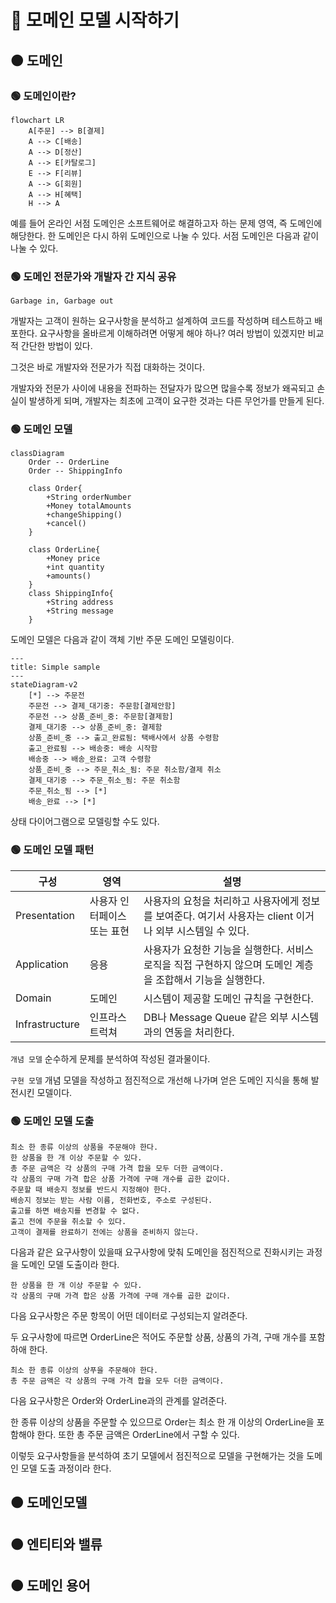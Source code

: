 # 🔴 모메인 모델 시작하기

## 🟠 도메인

### 🟢 도메인이란?

```mermaid
flowchart LR
    A[주문] --> B[결제]
    A --> C[배송]
    A --> D[정산]
    A --> E[카탈로그]
    E --> F[리뷰]
    A --> G[회원]
    A --> H[혜택]
    H --> A
```

예를 들어 온라인 서점 도메인은 소프트웨어로 해결하고자 하는 문제 영역, 즉 도메인에 해당한다.
한 도메인은 다시 하위 도메인으로 나눌 수 있다. 서점 도메인은 다음과 같이 나눌 수 있다.

### 🟢 도메인 전문가와 개발자 간 지식 공유

```
Garbage in, Garbage out
```

개발자는 고객이 원하는 요구사항을 분석하고 설계하여 코드를 작성하며 테스트하고 배포한다. 요구사항을 올바르게 이해하려면 어떻게 해야 하나? 여러 방법이 있겠지만 비교적 간단한 방법이 있다.

그것은 바로 개발자와 전문가가 직접 대화하는 것이다.

개발자와 전문가 사이에 내용을 전파하는 전달자가 많으면 많을수록 정보가 왜곡되고 손실이 발생하게 되며, 개발자는 최초에 고객이 요구한 것과는 다른 무언가를 만들게 된다.

### 🟢 도메인 모델

```mermaid
classDiagram
    Order -- OrderLine
    Order -- ShippingInfo
    
    class Order{
        +String orderNumber
        +Money totalAmounts
        +changeShipping()
        +cancel()
    }

    class OrderLine{
        +Money price
        +int quantity
        +amounts()
    }
    class ShippingInfo{
        +String address
        +String message
    }
```

도메인 모델은 다음과 같이 객체 기반 주문 도메인 모델링이다.

```mermaid
---
title: Simple sample
---
stateDiagram-v2
    [*] --> 주문전
    주문전 --> 결제_대기중: 주문함[결제안함]
    주문전 --> 상품_준비_중: 주문함[결제함]
    결제_대기중 --> 상품_준비_중: 결제함
    상품_준비_중 --> 출고_완료됨: 택배사에서 상품 수령함
    출고_완료됨 --> 배송중: 배송 시작함
    배송중 --> 배송_완료: 고객 수령함
    상품_준비_중 --> 주문_취소_됨: 주문 취소함/결제 취소
    결제_대기중 --> 주문_취소_됨: 주문 취소함
    주문_취소_됨 --> [*]
    배송_완료 --> [*]
```

상태 다이어그램으로 모델링할 수도 있다.

### 🟢 도메인 모델 패턴

| 구성 | 영역 | 설명 |
|-------|-------|-------|
| Presentation | 사용자 인터페이스 또는 표현 | 사용자의 요청을 처리하고 사용자에게 정보를 보여준다. 여기서 사용자는 client 이거나 외부 시스템일 수 있다. |
| Application | 응용 | 사용자가 요청한 기능을 실행한다. 서비스 로직을 직접 구현하지 않으며 도메인 계층을 조합해서 기능을 실행한다. |
| Domain | 도메인 | 시스템이 제공할 도메인 규칙을 구현한다. |
| Infrastructure | 인프라스트럭쳐 | DB나 Message Queue 같은 외부 시스템과의 연동을 처리한다. |

`개념 모델` 순수하게 문제를 분석하여 작성된 결과물이다. 

`구현 모델` 개념 모델을 작성하고 점진적으로 개선해 나가며 얻은 도메인 지식을 통해 발전시킨 모델이다.

### 🟢 도메인 모델 도출

```
최소 한 종류 이상의 상품을 주문해야 한다.
한 상품을 한 개 이상 주문할 수 있다.
총 주문 금액은 각 상품의 구매 가격 합을 모두 더한 금액이다.
각 상품의 구매 가격 합은 상품 가격에 구매 개수를 곱한 값이다.
주문할 때 배송지 정보를 반드시 지정해야 한다.
배송지 정보는 받는 사람 이름, 전화번호, 주소로 구성된다.
출고를 하면 배송지를 변경할 수 없다.
출고 전에 주문을 취소할 수 있다.
고객이 결제를 완료하기 전에는 상품을 준비하지 않는다.
```

다음과 같은 요구사항이 있을때 요구사항에 맞춰 도메인을 점진적으로 진화시키는 과정을 도메인 모델 도출이라 한다.

```
한 상품을 한 개 이상 주문할 수 있다.
각 상품의 구매 가격 합은 상품 가격에 구매 개수를 곱한 값이다.
```

다음 요구사항은 주문 항목이 어떤 데이터로 구성되는지 알려준다. 

두 요구사항에 따르면 OrderLine은 적어도 주문할 상품, 상품의 가격, 구매 개수를 포함하애 한다.

```
최소 한 종류 이상의 상푸을 주문해야 한다.
총 주문 금액은 각 상품의 구매 가격 합을 모두 더한 금액이다.
```

다음 요구사항은 Order와 OrderLine과의 관계를 알려준다.

한 종류 이상의 상품을 주문할 수 있으므로 Order는 최소 한 개 이상의 OrderLine을 포함해야 한다. 또한 총 주문 금액은 OrderLine에서 구할 수 있다.

이렇듯 요구사항들을 분석하여 초기 모델에서 점진적으로 모델을 구현해가는 것을 도메인 모델 도출 과정이라 한다.

## 🟠 도메인모델

## 🟠 엔티티와 밸류

## 🟠 도메인 용어
